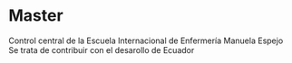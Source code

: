 # Master
Control central de la Escuela Internacional de Enfermería Manuela Espejo
Se trata de contribuir con el desarollo de Ecuador
